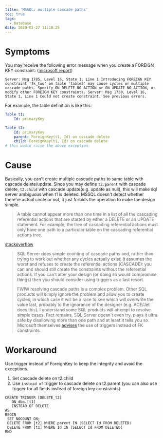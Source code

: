 ```yaml
---
title: 'MSSQL: multiple cascade paths'
toc: true
tags:
  - Database
date: 2020-05-27 11:10:25
---
```



# Symptoms

You may receive the following error message when you create a FOREIGN KEY constraint: ([microsoft report](https://support.microsoft.com/en-us/help/321843/error-message-1785-occurs-when-you-create-a-foreign-key-constraint-tha))

```
Server: Msg 1785, Level 16, State 1, Line 1 Introducing FOREIGN KEY constraint 'fk_two' on table 'table2' may cause cycles or multiple cascade paths. Specify ON DELETE NO ACTION or ON UPDATE NO ACTION, or modify other FOREIGN KEY constraints. Server: Msg 1750, Level 16, State 1, Line 1 Could not create constraint. See previous errors.
```

For example, the table definition is like this:

```yaml
Table t1:
	Id: primaryKey

Table t2:
	Id: primaryKey
	parent: ForeignKey(t1, Id) on cascade delete
	child: ForeignKey(t1, Id) on cascade delete
# this would raise the above exception
```



# Cause

Basically, you can't create multiple cascade paths to same table with cascade delete/update. Since you may define `t2.parent` with cascade delete, `t2.child` with cascade update(e.g. update as null), this will make sql server ambiguous when t1 is deleted. MSSQL doesn't detect whether there're actual circle or not, it just forbids the operation to make the design simple.

> A table cannot appear more than one time in a list of all the cascading referential actions that are started by either a DELETE or an UPDATE statement. For example, the tree of cascading referential actions must only have one path to a particular table on the cascading referential actions tree.

[stackoverflow](https://stackoverflow.com/questions/851625/foreign-key-constraint-may-cause-cycles-or-multiple-cascade-paths)

>SQL Server does simple counting of cascade paths and, rather than trying to work out whether any cycles actually exist, it assumes the worst and refuses to create the referential actions (CASCADE): you can and should still create the constraints without the referential actions. If you can't alter your design (or doing so would compromise things) then you should consider using triggers as a last resort.
>
>FWIW resolving cascade paths is a complex problem. Other SQL products will simply ignore the problem and allow you to create cycles, in which case it will be a race to see which will overwrite the value last, probably to the ignorance of the designer (e.g. ACE/Jet does this). I understand some SQL products will attempt to resolve simple cases. Fact remains, SQL Server doesn't even try, plays it ultra safe by disallowing more than one path and at least it tells you so.
>Microsoft themselves [advises](https://support.microsoft.com/en-us/help/321843/error-message-1785-occurs-when-you-create-a-foreign-key-constraint-tha) the use of triggers instead of FK constraints.

# Workaround

Use trigger instead of ForeignKey to keep the integrity and avoid the exceptions.

1. Set cascade delete on t2.child
2. Use `instead of` trigger to cascade delete on t2.parent (you can also use trigger for all fields instead of foreign key constraints)

```
CREATE TRIGGER [DELETE_t2]
   ON dbo.[t1]
   INSTEAD OF DELETE
AS 
BEGIN
 SET NOCOUNT ON;
 DELETE FROM [t2] WHERE parent IN (SELECT Id FROM DELETED)
 DELETE FROM [t1] WHERE Id IN (SELECT Id FROM DELETED)
END
```

